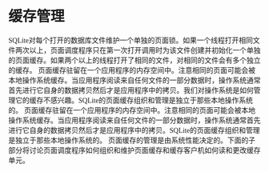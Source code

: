 # 缓存管理
<font face="微软雅黑">
SQLite对每个打开的数据库文件维护一个单独的页面锁。如果一个线程打开相同文件两次以上，页面调度程序只在第一次打开调用时为该文件创建并初始化一个单独的页面缓存。如果两个以上的线程打开了相同的文件，对相同的文件会有多个独立的缓存。  
页面缓存驻留在一个应用程序的内存空间中。注意相同的页面可能会被本地操作系统缓存。当应用程序阅读来自任何文件的一部分数据时，操作系统通常首先进行它自身的数据拷贝然后才是应用程序中的拷贝。我们对操作系统是如何管理它的缓存不感兴趣。SQLite的页面缓存组织和管理是独立于那些本地操作系统的。  
页面缓存驻留在一个应用程序的内存空间中。注意相同的页面可能会被本地操作系统缓存。当应用程序阅读来自任何文件的一部分数据时，操作系统通常首先进行它自身的数据拷贝然后才是应用程序中的拷贝。SQLite的页面缓存组织和管理是独立于那些本地操作系统的。  
页面缓存的管理是由系统性能决定的。下面的子部分将讨论页面调度程序如何组织和维护页面缓存和缓存客户机如何读和更改缓存单元。
